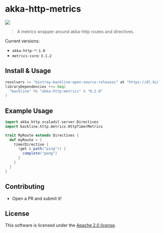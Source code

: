 # akka-http-metrics

![](https://api.travis-ci.org/Backline/akka-http-metrics.svg)

> A metrics wrapper around akka-http routes and directives.

Current versions:

- `akka-http-*`: `1.0`
- `metrics-core`: `3.1.2`

## Install & Usage

```scala
resolvers += "bintray-backline-open-source-releases" at "https://dl.bintray.com/backline/open-source"
libraryDependencies ++= Seq(
  "backline" %% "akka-http-metrics" % "0.2.0"
)
```

## Example Usage

```scala
import akka.http.scaladsl.server.Directives
import backline.http.metrics.HttpTimerMetrics

trait MyRoute extends Directives {
  def myRoute = {
    timerDirective {
      (get & path("ping")) {
        complete("pong")
      }
    }
  }
}
```

## Contributing

- Open a PR and submit it!

## License

This software is licensed under the [Apache 2.0 license](LICENSE).

